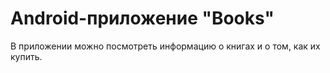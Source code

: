 # Android-приложение "Books"

В приложении можно посмотреть информацию о книгах и о том, как их купить.
